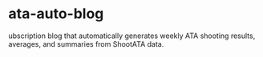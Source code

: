 # ata-auto-blog
ubscription blog that automatically generates weekly ATA shooting results, averages, and summaries from ShootATA data.
